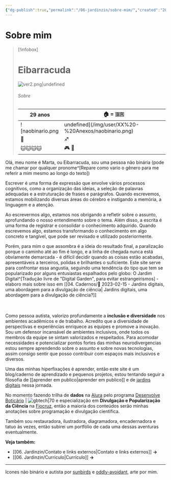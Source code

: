 ```yaml
---
{"dg-publish":true,"permalink":"/06-jardinzin/sobre-mim/","created":"2023-05-15T12:04:15.791-03:00","updated":"2023-05-18T14:35:15.060-03:00"}
---
```



# Sobre mim

> [!infobox]
> # Eibarracuda
> ![ver2.png|undefined](/img/user/XX%20-%20Anexos/ver2.png)
> ###### Sobre
> | 29 anos |  🏠 = 🇧🇷 | 
> | ---- | ---- |
> | ![naobinario.png|undefined](/img/user/XX%20-%20Anexos/naobinario.png) | ![autista.png|undefined](/img/user/XX%20-%20Anexos/autista.png)|
> | 💍 | ♐ |
> | 🐱🐱🐱🐱 | 🎮 🎨 |
> 




Olá, meu nome é Marta, ou Eibarracuda, sou uma pessoa não binária (pode me chamar por qualquer pronome^[Repare como vario o gênero para me referir a mim mesmo ao longo do texto]) 

Escrever é uma forma de expressão que envolve vários processos cognitivos, como a organização das ideias, a seleção de palavras adequadas e a estruturação de frases e parágrafos. Quando escrevemos, estamos mobilizando diversas áreas do cérebro e instigando a memória, a linguagem e a atenção.<br>

Ao escrevermos algo, estamos nos obrigando a refletir sobre o assunto, aprofundando o nosso entendimento sobre o tema. Além disso, a escrita é uma forma de registrar e consolidar o conhecimento adquirido. Quando escrevemos algo, estamos transformando o conhecimento em algo concreto e tangível, que pode ser revisado e utilizado posteriormente.<br>

Porém, para mim o que assombra é a ideia do resultado final, a paralização porque o caminho até ao fim é longo, e a linha de chegada nunca está obviamente demarcada - é difícil decidir quando as coisas estão acabadas, apresentáveis a terceiros, polidas e brilhantes o suficiente. Este site serve para confrontar essa angustia, seguindo uma tendência do tipo que tem se popularizado por alguns entusiastas espalhados pelo globo: O Jardim Digital^[Tradução livre de "Digital Garden", para evitar estrangeirismos] - elaboro mais sobre isso em [[04. Cadernos/🌱️ 2023-02-15 - Jardins digitais, uma abordagem para a divulgação de ciência\| Jardins digitais, uma abordagem para a divulgação de ciência?]] <br><br><br>

Como pessoa autista, valorizo profundamente a **inclusão e diversidade** nos ambientes acadêmicos e de trabalho. Acredito que a diversidade de perspectivas e experiências enriquece as equipes e promove a inovação. Sou um defensor incansável de ambientes inclusivos, onde todos os membros da equipe se sintam valorizados e respeitados. Para acomodar necessidades e potencializar pontos fortes das minhas neurodivergencias estou sempre aprendendo sobre o assunto e sobre novas tecnologias, assim consigo sentir que posso contribuir com espaços mais inclusivos e diversos.

Uma das minhas hiperfixações é aprender, então este site é um blog/caderno de aprendizado e pequenos projetos, estou tentando seguir a filosofia de [[aprender em publico\|aprender em publico]] e de [jardins digitais](https://maggieappleton.com/garden-history) nessa jornada.

No momento fazendo trilha de **dados** na [Alura](https://www.alura.com.br/escola-data-science) pelo programa [Desenvolve Boticário](https://desenvolve.grupoboticario.com.br)  | ![gbtech|70](https://cdn2.gnarususercontent.com.br/1/513497/324f9a88-d5d5-41ea-8860-0cbadf7f31db.png) e especialização em **Divulgação e Popularização da Ciência** na [Fiocruz](https://portal.fiocruz.br), então a maioria dos conteúdos serão minhas anotações sobre programação e divulgação cientifica.

Também sou restauradora, ilustradora, diagramadora, encadernadora e tatuo às vezes, então subirei um portfólio de cada uma dessas aventuras eventualmente.

**Veja também:** 
- [[06. Jardinzin/Contato e links externos\|Contato e links externos]] **→**
- [[06. Jardinzin/Currículo\|Currículo]]  **→**

***


Icones não binário e autista por [sunbirds](https://www.deviantart.com/sunbirds/art/Non-Binary-Stamp-580741592) e [oddly-avoidant](https://www.deviantart.com/oddly-avoidant/art/autistic-stamp-identity-725296688), arte por mim.